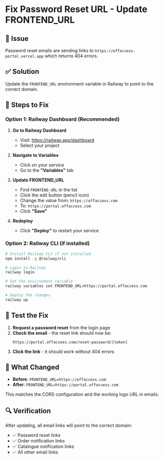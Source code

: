 # Fix Password Reset URL - Update FRONTEND_URL

## 🚨 **Issue**
Password reset emails are sending links to `https://offaccess-portal.vercel.app` which returns 404 errors.

## ✅ **Solution**
Update the `FRONTEND_URL` environment variable in Railway to point to the correct domain.

## 🔧 **Steps to Fix**

### **Option 1: Railway Dashboard (Recommended)**

1. **Go to Railway Dashboard**
   - Visit: https://railway.app/dashboard
   - Select your project

2. **Navigate to Variables**
   - Click on your service
   - Go to the **"Variables"** tab

3. **Update FRONTEND_URL**
   - Find `FRONTEND_URL` in the list
   - Click the edit button (pencil icon)
   - Change the value from: `https://offaccess.com`
   - To: `https://portal.offaccess.com`
   - Click **"Save"**

4. **Redeploy**
   - Click **"Deploy"** to restart your service

### **Option 2: Railway CLI (if installed)**

```bash
# Install Railway CLI if not installed
npm install -g @railway/cli

# Login to Railway
railway login

# Set the environment variable
railway variables set FRONTEND_URL=https://portal.offaccess.com

# Deploy the changes
railway up
```

## 🧪 **Test the Fix**

1. **Request a password reset** from the login page
2. **Check the email** - the reset link should now be:
   ```
   https://portal.offaccess.com/reset-password/[token]
   ```
3. **Click the link** - it should work without 404 errors

## 📝 **What Changed**

- **Before**: `FRONTEND_URL=https://offaccess.com`
- **After**: `FRONTEND_URL=https://portal.offaccess.com`

This matches the CORS configuration and the working logo URL in emails.

## 🔍 **Verification**

After updating, all email links will point to the correct domain:
- ✅ Password reset links
- ✅ Order notification links  
- ✅ Catalogue notification links
- ✅ All other email links
